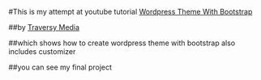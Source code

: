 #This is my attempt at youtube tutorial <a href="https://www.youtube.com/watch?v=2Zt8va_6HRk&list=PLillGF-RfqbaKe3TWtwDW8vYV2MHIFPEi" target="_blank">Wordpress Theme With Bootstrap<a>

##by <a href="https://www.youtube.com/channel/UC29ju8bIPH5as8OGnQzwJyA" target="_blank">Traversy Media</a>

##which shows how to create wordpress theme with bootstrap also includes customizer

##you can see my final project <a href="https://wordpresswithbootstrap-cannelflow1.c9users.io" target="_blank"></a>
